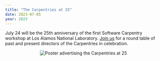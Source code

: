 ```yaml
---
title: "The Carpentries at 25"
date: 2023-07-05
year: 2023
---
```


July 24 will be the 25th anniversary of the first Software Carpentry workshop at Los Alamos National Laboratory.
[Join us](https://www.eventbrite.com/e/the-carpentries-25th-anniversary-celebration-series-tickets-653267058357)
for a round table of past and present directors of the Carpentries in celebration.

<div align="center">
  <img src="{{'/files/2023/carpentries25.png' | relative_url}}" alt="Poster advertising the Carpentries at 25">
</div>
